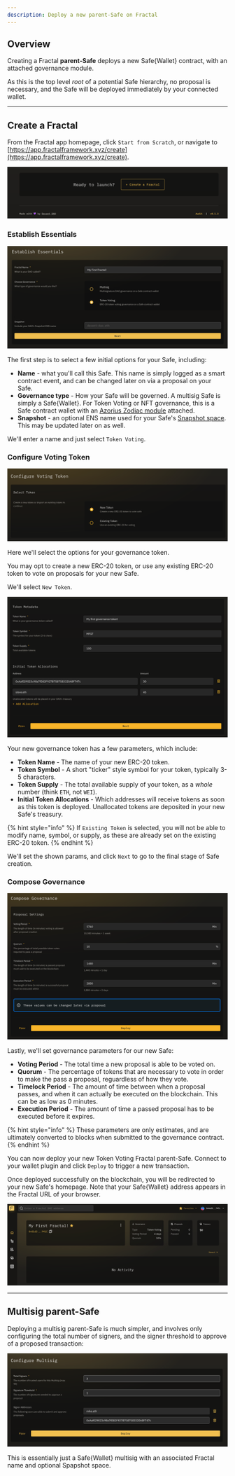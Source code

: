 ```yaml
---
description: Deploy a new parent-Safe on Fractal
---
```


## Overview

Creating a Fractal **parent-Safe** deploys a new Safe{Wallet} contract, with an attached governance module.

As this is the top level *root* of a potential Safe hierarchy, no proposal is necessary, and the Safe will be deployed immediately by your connected wallet.

---

## Create a Fractal

From the Fractal app homepage, click `Start from Scratch`, or navigate to [https://app.fractalframework.xyz/create](https://app.fractalframework.xyz/create).

![](../.gitbook/assets/create-dao.png)

### Establish Essentials

![](../.gitbook/assets/establish-essentials.png)

The first step is to select a few initial options for your Safe, including:

- **Name** - what you'll call this Safe. This name is simply logged as a smart contract event, and can be changed later on via a proposal on your Safe.
- **Governance type** - How your Safe will be governed. A multisig Safe is simply a Safe{Wallet}.  For Token Voting or NFT governance, this is a Safe contract wallet with an [Azorius Zodiac module](https://github.com/decent-dao/fractal-contracts) attached.
- **Snapshot** - an optional ENS name used for your Safe's [Snapshot space](https://docs.snapshot.org/user-guides/spaces/create). This may be updated later on as well.

We'll enter a name and just select `Token Voting`.

### Configure Voting Token

![](../.gitbook/assets/token1.png)

Here we'll select the options for your governance token.

You may opt to create a new ERC-20 token, or use any existing ERC-20 token to vote on proposals for your new Safe.

We'll select `New Token`.

![](../.gitbook/assets/token2.png)

Your new governance token has a few parameters, which include:

- **Token Name** - The name of your new ERC-20 token.
- **Token Symbol** - A short "ticker" style symbol for your token, typically 3-5 characters.
- **Token Supply** - The total available supply of your token, as a *whole* number (think `ETH`, not `WEI`).
- **Initial Token Allocations** - Which addresses will receive tokens as soon as this token is deployed.  Unallocated tokens are deposited in your new Safe's treasury.

{% hint style="info" %}
If `Existing Token` is selected, you will not be able to modify name, symbol, or supply, as these are already set on the existing ERC-20 token.
{% endhint %}

We'll set the shown params, and click `Next` to go to the final stage of Safe creation.

### Compose Governance

![](../.gitbook/assets/compose.png)

Lastly, we'll set governance parameters for our new Safe:

- **Voting Period** - The total time a new proposal is able to be voted on.
- **Quorum** - The percentage of tokens that are necessary to vote in order to make the pass a proposal, reguardless of how they vote.
- **Timelock Period** - The amount of time between when a proposal passes, and when it can actually be executed on the blockchain.  This can be as low as 0 minutes.
- **Execution Period** - The amount of time a passed proposal has to be executed before it expires.

{% hint style="info" %}
These parameters are only estimates, and are ultimately converted to blocks when submitted to the governance contract.
{% endhint %}

You can now deploy your new Token Voting Fractal parent-Safe.  Connect to your wallet plugin and click `Deploy` to trigger a new transaction.

Once deployed successfully on the blockchain, you will be redirected to your new Safe's homepage. Note that your Safe{Wallet} address appears in the Fractal URL of your browser.

![](../.gitbook/assets/newdao.png)

---

## Multisig parent-Safe

Deploying a multisig parent-Safe is much simpler, and involves only configuring the total number of signers, and the signer threshold to approve of a proposed transaction:

![](../.gitbook/assets/newmultisig.png)

This is essentially just a Safe{Wallet} multisig with an associated Fractal name and optional Spapshot space.